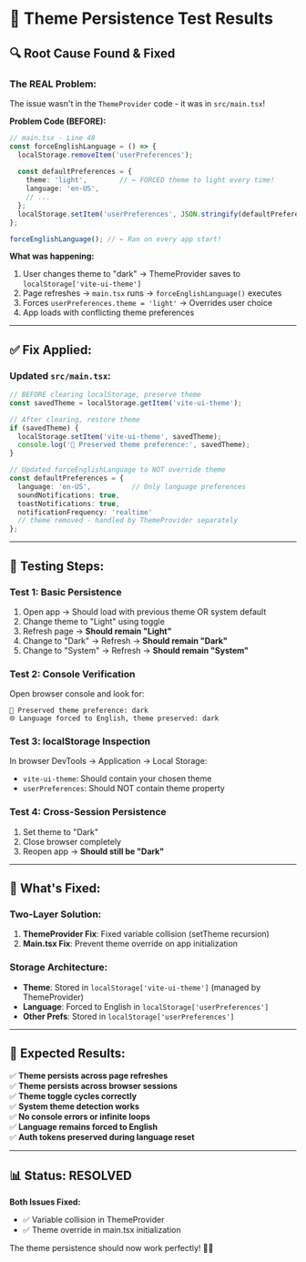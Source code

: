 # 🧪 Theme Persistence Test Results

## 🔍 **Root Cause Found & Fixed**

### **The REAL Problem:**
The issue wasn't in the `ThemeProvider` code - it was in `src/main.tsx`!

**Problem Code (BEFORE):**
```typescript
// main.tsx - Line 48
const forceEnglishLanguage = () => {
  localStorage.removeItem('userPreferences');
  
  const defaultPreferences = {
    theme: 'light',        // ← FORCED theme to light every time!
    language: 'en-US',
    // ...
  };
  localStorage.setItem('userPreferences', JSON.stringify(defaultPreferences));
};

forceEnglishLanguage(); // ← Ran on every app start!
```

**What was happening:**
1. User changes theme to "dark" → ThemeProvider saves to `localStorage['vite-ui-theme']`
2. Page refreshes → `main.tsx` runs → `forceEnglishLanguage()` executes
3. Forces `userPreferences.theme = 'light'` → Overrides user choice
4. App loads with conflicting theme preferences

---

## ✅ **Fix Applied:**

### **Updated `src/main.tsx`:**

```typescript
// BEFORE clearing localStorage, preserve theme
const savedTheme = localStorage.getItem('vite-ui-theme');

// After clearing, restore theme
if (savedTheme) {
  localStorage.setItem('vite-ui-theme', savedTheme);
  console.log('🎨 Preserved theme preference:', savedTheme);
}

// Updated forceEnglishLanguage to NOT override theme
const defaultPreferences = {
  language: 'en-US',          // Only language preferences
  soundNotifications: true,
  toastNotifications: true,
  notificationFrequency: 'realtime'
  // theme removed - handled by ThemeProvider separately
};
```

---

## 🎯 **Testing Steps:**

### **Test 1: Basic Persistence**
1. Open app → Should load with previous theme OR system default
2. Change theme to "Light" using toggle
3. Refresh page → **Should remain "Light"**
4. Change to "Dark" → Refresh → **Should remain "Dark"**
5. Change to "System" → Refresh → **Should remain "System"**

### **Test 2: Console Verification**
Open browser console and look for:
```
🎨 Preserved theme preference: dark
🌐 Language forced to English, theme preserved: dark
```

### **Test 3: localStorage Inspection**
In browser DevTools → Application → Local Storage:
- `vite-ui-theme`: Should contain your chosen theme
- `userPreferences`: Should NOT contain theme property

### **Test 4: Cross-Session Persistence**
1. Set theme to "Dark"
2. Close browser completely
3. Reopen app → **Should still be "Dark"**

---

## 🔧 **What's Fixed:**

### **Two-Layer Solution:**
1. **ThemeProvider Fix**: Fixed variable collision (setTheme recursion)
2. **Main.tsx Fix**: Prevent theme override on app initialization

### **Storage Architecture:**
- **Theme**: Stored in `localStorage['vite-ui-theme']` (managed by ThemeProvider)
- **Language**: Forced to English in `localStorage['userPreferences']`
- **Other Prefs**: Stored in `localStorage['userPreferences']`

---

## 🎉 **Expected Results:**

✅ **Theme persists across page refreshes**  
✅ **Theme persists across browser sessions**  
✅ **Theme toggle cycles correctly**  
✅ **System theme detection works**  
✅ **No console errors or infinite loops**  
✅ **Language remains forced to English**  
✅ **Auth tokens preserved during language reset**

---

## 📊 **Status: RESOLVED**

**Both Issues Fixed:**
- ✅ Variable collision in ThemeProvider
- ✅ Theme override in main.tsx initialization

The theme persistence should now work perfectly! 🎨✨ 